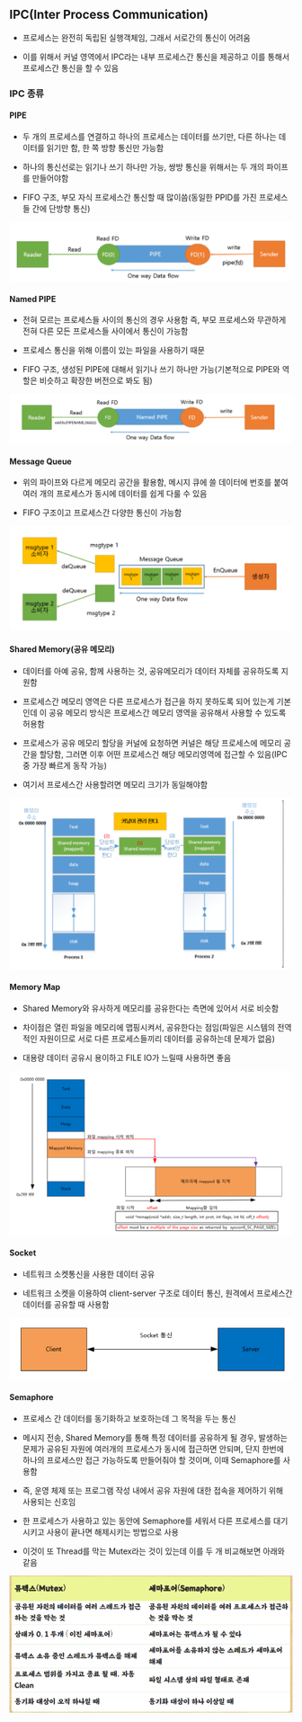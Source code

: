 ## IPC(Inter Process Communication)
- 프로세스는 완전히 독립된 실행객체임, 그래서 서로간의 통신이 어려움

- 이를 위해서 커널 영역에서 IPC라는 내부 프로세스간 통신을 제공하고 이를 통해서 프로세스간 통신을 할 수 있음

### IPC 종류

#### PIPE
- 두 개의 프로세스를 연결하고 하나의 프로세스는 데이터를 쓰기만, 다른 하나는 데이터를 읽기만 함, 한 쪽 방향 통신만 가능함

- 하나의 통신선로는 읽기나 쓰기 하나만 가능, 쌍방 통신을 위해서는 두 개의 파이프를 만들어야함

- FIFO 구조, 부모 자식 프로세스간 통신할 때 많이씀(동일한 PPID를 가진 프로세스들 간에 단방향 통신)

![one](/cheewr85/img/OS/fourteen.png)

#### Named PIPE
- 전혀 모르는 프로세스들 사이의 통신의 경우 사용함 즉, 부모 프로세스와 무관하게 전혀 다른 모든 프로세스들 사이에서 통신이 가능함

- 프로세스 통신을 위해 이름이 있는 파일을 사용하기 때문

- FIFO 구조, 생성된 PIPE에 대해서 읽기나 쓰기 하나만 가능(기본적으로 PIPE와 역할은 비슷하고 확장한 버전으로 봐도 됨)

![one](/cheewr85/img/OS/fifteen.png)

#### Message Queue
- 위의 파이프와 다르게 메모리 공간을 활용함, 메시지 큐에 쓸 데이터에 번호를 붙여 여러 개의 프로세스가 동시에 데이터를 쉽게 다룰 수 있음

- FIFO 구조이고 프로세스간 다양한 통신이 가능함

![one](/cheewr85/img/OS/sixteen.png)

#### Shared Memory(공유 메모리)
- 데이터를 아예 공유, 함께 사용하는 것, 공유메모리가 데이터 자체를 공유하도록 지원함

- 프로세스간 메모리 영역은 다른 프로세스가 접근을 하지 못하도록 되어 있는게 기본인데 이 공유 메모리 방식은 프로세스간 메모리 영역을 공유해서 사용할 수 있도록 허용함

- 프로세스가 공유 메모리 할당을 커널에 요청하면 커널은 해당 프로세스에 메모리 공간을 할당함, 그러면 이후 어떤 프로세스건 해당 메모리영역에 접근할 수 있음(IPC 중 가장 빠르게 동작 가능)

- 여기서 프로세스간 사용할려면 메모리 크기가 동일해야함

![one](/cheewr85/img/OS/seventeen.png)

#### Memory Map
- Shared Memory와 유사하게 메모리를 공유한다는 측면에 있어서 서로 비슷함

- 차이점은 열린 파일을 메모리에 맵핑시켜서, 공유한다는 점임(파일은 시스템의 전역적인 자원이므로 서로 다른 프로세스들끼리 데이터를 공유하는데 문제가 없음)

- 대용량 데이터 공유시 용이하고 FILE IO가 느릴때 사용하면 좋음

![one](/cheewr85/img/OS/eighteen.png)

#### Socket
- 네트워크 소켓통신을 사용한 데이터 공유

- 네트워크 소켓을 이용하여 client-server 구조로 데이터 통신, 원격에서 프로세스간 데이터를 공유할 때 사용함

![one](/cheewr85/img/OS/nineteen.png)

#### Semaphore
- 프로세스 간 데이터를 동기화하고 보호하는데 그 목적을 두는 통신

- 메시지 전송, Shared Memory를 통해 특정 데이터를 공유하게 될 경우, 발생하는 문제가 공유된 자원에 여러개의 프로세스가 동시에 접근하면 안되며, 단지 한번에 하나의 프로세스만 접근 가능하도록 만들어줘야 할 것이며, 이때 Semaphore를 사용함

- 즉, 운영 체제 또는 프로그램 작성 내에서 공유 자원에 대한 접속을 제어하기 위해 사용되는 신호임

- 한 프로세스가 사용하고 있는 동안에 Semaphore를 세워서 다른 프로세스를 대기시키고 사용이 끝나면 해제시키는 방법으로 사용

- 이것이 또 Thread를 막는 Mutex라는 것이 있는데 이를 두 개 비교해보면 아래와 같음

![one](/cheewr85/img/OS/twenty.png)

